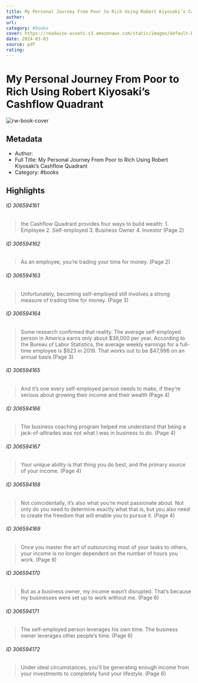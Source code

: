 ```yaml
---
title: My Personal Journey From Poor to Rich Using Robert Kiyosaki’s Cashflow Quadrant
author: 
url: 
category: #books
cover: https://readwise-assets.s3.amazonaws.com/static/images/default-book-icon-6.71d9a01814f7.png
date: 2024-03-03
source: pdf
rating:
---
```

# My Personal Journey From Poor to Rich Using Robert Kiyosaki’s Cashflow Quadrant

![rw-book-cover](https://readwise-assets.s3.amazonaws.com/static/images/default-book-icon-6.71d9a01814f7.png)

## Metadata
- Author: 
- Full Title: My Personal Journey From Poor to Rich Using Robert Kiyosaki’s Cashflow Quadrant
- Category: #books

## Highlights
###### ID 306594161
> the Cashflow Quadrant provides four ways to build wealth: 1. Employee 2. Self-employed 3. Business Owner 4. Investor (Page 2)
    
###### ID 306594162
> As an employee, you’re trading your time for money. (Page 2)
    
###### ID 306594163
> Unfortunately, becoming self-employed still involves a strong measure of trading time for money. (Page 3)
    
###### ID 306594164
> Some research confirmed that reality. The average self-employed person in America earns only about $36,000 per year. According to the Bureau of Labor Statistics, the average weekly earnings for a full-time employee is $923 in 2019. That works out to be $47,996 on an annual basis (Page 3)
    
###### ID 306594165
> And it’s one every self-employed person needs to make, if they’re serious about growing their income and their wealth (Page 4)
    
###### ID 306594166
> The business coaching program helped me understand that being a jack-of-alltrades was not what I was in business to do. (Page 4)
    
###### ID 306594167
> Your unique ability is that thing you do best, and the primary source of your income. (Page 4)
    
###### ID 306594168
> Not coincidentally, it’s also what you’re most passionate about. Not only do you need to determine exactly what that is, but you also need to create the freedom that will enable you to pursue it. (Page 4)
    
###### ID 306594169
> Once you master the art of outsourcing most of your tasks to others, your income is no longer dependent on the number of hours you work. (Page 6)
    
###### ID 306594170
> But as a business owner, my income wasn’t disrupted. That’s because my businesses were set up to work without me. (Page 6)
    
###### ID 306594171
> The self-employed person leverages his own time. The business owner leverages other people’s time. (Page 6)
    
###### ID 306594172
> Under ideal circumstances, you’ll be generating enough income from your investments to completely fund your lifestyle. (Page 6)
    
